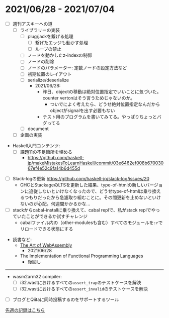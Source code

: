 # 2021/06/28 - 2021/07/04

- [ ] 週刊アスキーへの道
    - [ ] ライブラリーの実装
        - [ ] plug/jackを繋げる処理
            - [ ] 繋げたエッジも動かす処理
            - [ ] ループの禁止
        - [ ] ノードを動かしたz-indexの制御
        - [ ] ノードの削除
        - [ ] ノードのパラメーター: 定数ノードの設定方法など
        - [ ] 初期位置のレイアウト
        - [ ] serialize/deserialize
            - 2021/06/28:
                - 昨日、objectの移動は絶対位置指定でいいことに気づいた。counter vertonはそう言うためじゃないのか。
                    - ついでによく考えたら、どうせ絶対位置指定なんだからobjectがsignalを出す必要もない
                - テスト用のプログラムを書いてみてる。やっぱりちょっとバグってる
        - [ ] document
    - [ ] 企画の実装
- Haskell入門コンテンツ:
    - [ ] 課題11の不足箇所を埋める
        - <https://github.com/haskell-jp/makeMistakesToLearnHaskell/commit/03e6462ef008b67003067ef4e52c9fa14b6d455d>
- [ ] Slack-logの更新 <https://github.com/haskell-jp/slack-log/issues/20>
    - GHCとStackageのLTSを更新した結果、type-of-htmlの新しいバージョンに追従しないといけなくなったので、どうせtype-of-htmlは乗り換えるつもりだったから急遽取り組むことに。その間更新を止めないといけないのが心配。何週間かかるかな...
- [ ] stackからcabal-installに乗り換えて、cabal replで、私がstack replでやっていたことができるか試すチャレンジ
    - cabalファイル内の（other-modulesも含む）すべてのモジュールを`:r`でリロードできる状態にする
- 読書など:
    - [The Art of WebAssembly](https://nostarch.com/art-webassembly)
        - 2021/06/28
    - The Implementation of Functional Programming Languages
        - 後回し

------

- wasm2arm32 compiler:
    - [ ] i32.wastにおけるすべての`assert_trap`のテストケースを解決
    - [ ] i32.wastにおけるすべての`assert_invalid`のテストケースを解決
- [ ] ブログとQiitaに同時投稿するのをサポートするツール

[先週の記録はこちら](https://github.com/igrep/daily-commits/blob/740504cfa4ea38c65f0189b50be312b80c88a858/yesterday.md)
